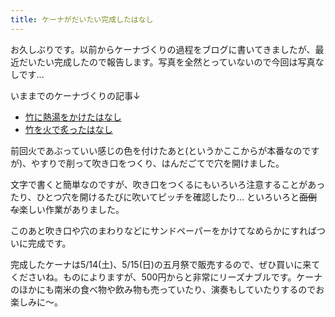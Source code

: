```yaml
---
title: ケーナがだいたい完成したはなし
---
```


お久しぶりです。以前からケーナづくりの過程をブログに書いてきましたが、最近だいたい完成したので報告します。写真を全然とっていないので今回は写真なしです...

いままでのケーナづくりの記事↓

- [竹に熱湯をかけたはなし](/diary/entry/20160225)
- [竹を火で炙ったはなし](/diary/entry/20160316)

前回火であぶっていい感じの色を付けたあと(というかここからが本番なのですが)、やすりで削って吹き口をつくり、はんだごてで穴を開けました。

文字で書くと簡単なのですが、吹き口をつくるにもいろいろ注意することがあったり、ひとつ穴を開けるたびに吹いてピッチを確認したり... といろいろと~~面倒な~~楽しい作業がありました。

このあと吹き口や穴のまわりなどにサンドペーパーをかけてなめらかにすればついに完成です。

完成したケーナは5/14(土)、5/15(日)の五月祭で販売するので、ぜひ買いに来てくださいね。ものによりますが、500円からと非常にリーズナブルです。ケーナのほかにも南米の食べ物や飲み物も売っていたり、演奏もしていたりするのでお楽しみに～。
